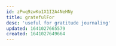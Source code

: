 ```yaml
---
id: zPwq9zwKo1X1I2A4NeHNy
title: gratefulFor
desc: 'useful for gratitude journaling'
updated: 1641027665579
created: 1641027649664
---
```


